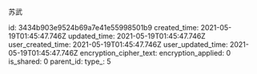 苏武

id: 3434b903e9524b69a7e41e55998501b9
created_time: 2021-05-19T01:45:47.746Z
updated_time: 2021-05-19T01:45:47.746Z
user_created_time: 2021-05-19T01:45:47.746Z
user_updated_time: 2021-05-19T01:45:47.746Z
encryption_cipher_text: 
encryption_applied: 0
is_shared: 0
parent_id: 
type_: 5